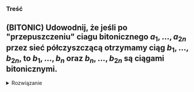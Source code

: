 ### Treść
(BITONIC)
Udowodnij, że jeśli po "przepuszczeniu" ciagu bitonicznego $a_1,\dots ,a_{2n}$ przez sieć półczyszczącą otrzymamy ciąg  $b_1,\dots ,b_{2n}$, to  $b_1,\dots ,b_{n}$ oraz  $b_{n},\dots ,b_{2n}$ są ciągami bitonicznymi.
------
<details><summary>Rozwiązanie</summary>
<p>
    
W sieci półczyszczącej są porównywane wartości na wejściach o numerach i oraz i+n/2 dla i=1, 2, .., n/2. Bez straty ogólności możemy założyć, że ciąg wejściowy jest postaci 00...11...00(Sytuacja, w której ciąg wejściowy jest postaci 11..00..11 jest symetryczna). 

Dostajemy 4 przypadki: 

![image](https://user-images.githubusercontent.com/11476062/64004388-75550e80-cb0e-11e9-813d-0dfc3c4c9f72.png)


Jak widzimy, każdy z nich daje nam ciąg bitoniczny.
